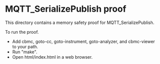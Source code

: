 # MQTT_SerializePublish proof

This directory contains a memory safety proof for MQTT_SerializePublish.

To run the proof.

- Add cbmc, goto-cc, goto-instrument, goto-analyzer, and cbmc-viewer to your
  path.
- Run "make".
- Open html/index.html in a web browser.
